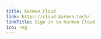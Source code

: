 ```yaml
---
title: Karmen Cloud
link: https://cloud.karmen.tech/
linkTitle: Sign in to Karmen Cloud
ico: reg
---
```

